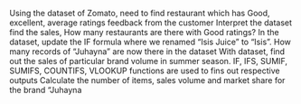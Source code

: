 Using the dataset of Zomato, need to find restaurant which has Good, excellent, average ratings feedback from the customer
Interpret the dataset find the sales, How many restaurants are there with Good ratings?
In the dataset, update the IF formula where we renamed “Isis Juice” to “Isis”. How many records of “Juhayna” are now there in the dataset
With dataset, find out the sales of particular brand volume in summer season.
IF, IFS, SUMIF, SUMIFS, COUNTIFS, VLOOKUP functions are used to fins out respective outputs
Calculate the number of items, sales volume and market share for the brand “Juhayna
